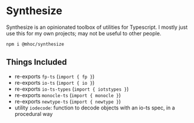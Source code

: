 # Synthesize

Synthesize is an opinionated toolbox of utilities for Typescript. I mostly just use this for my own
projects; may not be useful to other people.

```
npm i @mhoc/synthesize
```

## Things Included

- re-exports `fp-ts` (`import { fp }`)
- re-exports `io-ts` (`import { io }`)
- re-exports `io-ts-types` (`import { iotstypes }`)
- re-exports `monocle-ts` (`import { monocle }`)
- re-exports `newtype-ts` (`import { newtype }`)
- utility `iodecode`: function to decode objects with an io-ts spec, in a procedural way
